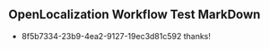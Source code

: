 ## OpenLocalization Workflow Test MarkDown
* 8f5b7334-23b9-4ea2-9127-19ec3d81c592 
thanks!<!--HONumber=Mar16_HO2-->
